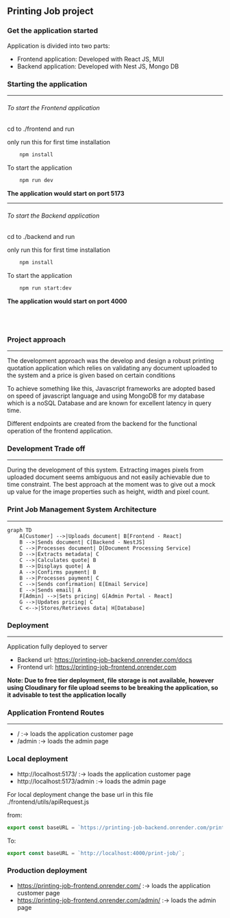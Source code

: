 <h2>Printing Job project</h2>

### Get the application started

<span>Application is divided into two parts:</span>

<ul>
<li>Frontend application: Developed with React JS, MUI</li>
<li>Backend  application: Developed with Nest JS, Mongo DB</li>
</ul>

### Starting the application

---

<h6>To start the Frontend application</h6>

<span>cd to ./frontend and run </span>

only run this for first time installation

```sh
    npm install
```

To start the application

```sh
    npm run dev
```

<b>The application would start on port 5173</b>

---

<h6>To start the Backend application</h6>

<span>cd to ./backend and run </span>

only run this for first time installation

```sh
    npm install
```

To start the application

```sh
    npm run start:dev
```

<b>The application would start on port 4000</b>

<br/>
<br/>

### Project approach

---

The development approach was the develop and design a robust printing quotation application which relies on validating any document uploaded to the system and a price is given based on certain conditions

To achieve something like this, Javascript frameworks are adopted based on speed of javascript language and using MongoDB for my database which is a noSQL Database and are known for excellent latency in query time.

Different endpoints are created from the backend for the functional operation of the frontend application.

### Development Trade off

---

During the development of this system. Extracting images pixels from uploaded document seems ambiguous and not easily achievable due to time constraint. The best approach at the moment was to give out a mock up value for the image properties such as height, width and pixel count.

### Print Job Management System Architecture

---

```mermaid
graph TD
    A[Customer] -->|Uploads document| B[Frontend - React]
    B -->|Sends document| C[Backend - NestJS]
    C -->|Processes document| D[Document Processing Service]
    D -->|Extracts metadata| C
    C -->|Calculates quote| B
    B -->|Displays quote| A
    A -->|Confirms payment| B
    B -->|Processes payment| C
    C -->|Sends confirmation| E[Email Service]
    E -->|Sends email| A
    F[Admin] -->|Sets pricing| G[Admin Portal - React]
    G -->|Updates pricing| C
    C <-->|Stores/Retrieves data| H[Database]
```

### Deployment

---

Application fully deployed to server

- Backend url: https://printing-job-backend.onrender.com/docs
- Frontend url: https://printing-job-frontend.onrender.com

<b>Note: Due to free tier deployment, file storage is not available, however using Cloudinary for file upload seems to be breaking the application, so it advisable to test the application locally</b>

### Application Frontend Routes

---

- / :-> loads the application customer page
- /admin :-> loads the admin page

### Local deployment

- http://localhost:5173/ :-> loads the application customer page
- http://localhost:5173/admin :-> loads the admin page

For local deployment change the base url  in this file  ./frontend/utils/apiRequest.js

 from:
```js
export const baseURL = `https://printing-job-backend.onrender.com/print-job/`;
```

To:
```js
export const baseURL = `http://localhost:4000/print-job/`;
```

### Production deployment

- https://printing-job-frontend.onrender.com/ :-> loads the application customer page
- https://printing-job-frontend.onrender.com/admin/ :-> loads the admin page
